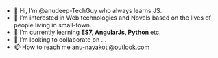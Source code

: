 - 👋 Hi, I’m @anudeep-TechGuy who always learns JS. 
- 👀 I’m interested in Web technologies and Novels based on the lives of people living in small-town. 
- 🌱 I’m currently learning <strong>ES7, AngularJs, Python </strong> etc. 
- 💞️ I’m looking to collaborate on ...
- 📫 How to reach me anu-nayakoti@outlook.com

<!---
anudeep-TechGuy/anudeep-TechGuy is a ✨ special ✨ repository because its `README.md` (this file) appears on your GitHub profile.
You can click the Preview link to take a look at your changes.
--->
